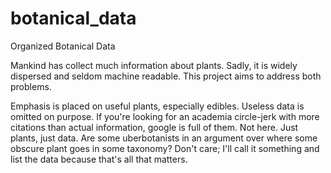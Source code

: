 # botanical_data
Organized Botanical Data

Mankind has collect much information about plants. Sadly, it is widely dispersed and seldom machine readable. This project aims to address both problems.

Emphasis is placed on useful plants, especially edibles. Useless data is omitted on purpose. If you're looking for an academia circle-jerk with more citations than actual information, google is full of them. Not here. Just plants, just data. Are some uberbotanists in an argument over where some obscure plant goes in some taxonomy? Don't care; I'll call it something and list the data because that's all that matters.  


